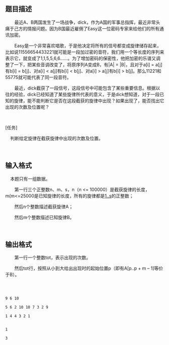 ## 题目描述

<div></div>
<div style="text-indent: 21.75pt">
 最近A、B两国发生了一场战争，dick，作为A国的军事总指挥，最近非常头痛于己方的情报问题。因为B国最近雇佣了Easy这一位密码专家来给他们的所有通讯加密。
</div>
<div style="text-indent: 21.75pt">
 Easy是一个非常喜欢唱歌，于是他决定将所有的信号都变成旋律储存起来，比如说11556654433221就可能是一段加过密的音符，我们用一个等长度的序列来表示它，就变成了1,1,5,5,6,6……。为了增加密码的保密性，他把加密的乐谱又调整了一下，把某些音调改变了，将原序列A变成B，有|A| = |B|，且对于a[i] = a[j]有b[i] = b[j]、对a[i] < a[j]有b[i] < b[j]、对a[i] > a[j]有b[i] > b[j]。那么11221和55775就可能代表了同一段音符。
</div>
<div style="text-indent: 21.75pt">
 最近，dick截获了一段信号，这段信号中可能包含了某些重要信息。根据以往的经验，dick已经知道了某些旋律所代表的意义，于是dick想知道，对于一段已知的旋律，能不能判断它是否在这段截获的旋律中出现？如果出现了，能否找出它出现的次数及位置呢？
</div>
<div>
  
</div>
<div>
 [任务]
</div>
<div>
 <span>    </span>判断给定旋律在截获旋律中出现的次数及位置。
</div>
<div>
  
</div>

## 输入格式

<p><span>    </span>本题只有一组数据。</p>
<div style="text-indent: 21.75pt">
 第一行三个正整数n、m、s，n（n <= 100000）是截获旋律的长度，m(m<=25000是已知旋律的长度，所有的旋律都是[1..s](s<=25)的正整数；
</div>
<div style="text-indent: 21.75pt">
 然后n个整数描述截获旋律A；
</div>
<div style="text-indent: 21.75pt">
 然后m个整数描述已知旋律B。
</div>
<div>
  
</div>

## 输出格式

<div style="text-indent: 21.75pt">
 第一行一个整数tot，表示出现的次数。
</div>
<div style="text-indent: 21.75pt">
 然后tot行，按照从小到大给出出现时的起始位置p（即有A[p..p + m – 1]等价于B）。
</div>
<div>
  
</div>

```input1
9 6 10
5 6 2 10 10 7 3 2 9
1 4 4 3 2 1
```
```output1
1
3
```
